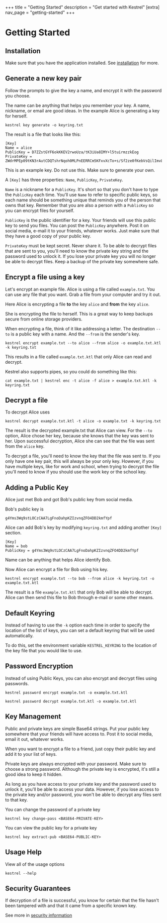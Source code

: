 +++
title = "Getting Started"
description = "Get started with Kestrel"
[extra]
nav_page = "getting-started"
+++

# Getting Started

## Installation

Make sure that you have the application installed. See [installation](@/docs/installation.md)
for more.

## Generate a new key pair

Follow the prompts to give the key a name, and encrypt it with the
password you choose.

The name can be anything that helps you remember your key. A name, nickname,
or email are good ideas. In the example Alice is generating a key for herself.

```
kestrel key generate -o keyring.txt
```

The result is a file that looks like this:

```
[Key]
Name = alice
PublicKey = D7ZZstGYF6okKKEV2rwoUza/tK3iUa8IMY+l5tuirmzzkEog
PrivateKey = ZWdrMPEp09tKN3rAutCDQTshrNqoh0MLPnEERRCm5KFxvXcTo+s/Sf2ze0fKebVsQilImvLzfIHRcJuX8kGetyAQL1VchvzHR28vFhdKeq+NY2KT
```

This is an example key. Do not use this. Make sure to generate
your own.

A `[Key]` has three properties: `Name`, `PublicKey`, `PrivateKey`.

`Name` is a nickname for a `PublicKey`. It's short so that you don't have to
type the `PublicKey` each time. You'll use `Name` to refer to specific public
keys, so each name should be something unique that reminds you of the person
that owns that key. Remember that you are also a person with a `PublicKey` so
you can encrypt files for yourself.

`PublicKey` is the public identifier for a key. Your friends will use this
public key to send you files. You can post the `PublicKey` anywhere. Post it
on social media, e-mail it to your friends, whatever works. Just make sure
that they have a good copy of your public key.

`PrivateKey` must be kept secret. Never share it. To be able to decrypt
files that are sent to you, you'll need to know the private key
string and the password used to unlock it. If you lose your private key you
will no longer be able to decrypt files. Keep a backup of the private key
somewhere safe.


## Encrypt a file using a key

Let's encrypt an example file. Alice is using a file called `example.txt`. You
can use any file that you want. Grab a file from your computer and try it out.

Here Alice is encrypting a file **to** the key `alice` and **from** the key `alice`.

She is encrypting the file to herself. This is a great way to keep backups
secure from online storage providers.

When encrypting a file, think of it like addressing a letter. The destination
`--to` is a public key with a name. And the `--from` is the sender's key.

```
kestrel encrypt example.txt --to alice --from alice -o example.txt.ktl -k keyring.txt
```

This results in a file called `example.txt.ktl` that only Alice can read
and decrypt.

Kestrel also supports pipes, so you could do something like this:
```
cat example.txt | kestrel enc -t alice -f alice > example.txt.ktl -k keyring.txt
```

## Decrypt a file

To decrypt Alice uses

```
kestrel decrypt example.txt.ktl -t alice -o example.txt -k keyring.txt
```

The result is the decrypted example.txt that Alice can view. For the `--to`
option, Alice chose her key, because she knows that the key was sent to her.
Upon successful decryption, Alice she can see that the file was sent from
the `alice` key.

To decrypt a file, you'll need to know the key that the file was sent to.
If you only have one key pair, this will always be your only key. However, if
you have multiple keys, like for work and school, when trying to decrypt the
file you'll need to know if you should use the work key or the school key.

## Adding a Public Key

Alice just met Bob and got Bob's public key from social media.

Bob's public key is
```
g4Yms3Wq9stLOCzCAA7LgFnoDahpKZIzvnqZFO4DD2kmfYpf
```

Alice can add Bob's key by modifying `keyring.txt` and adding another `[Key]`
section.
```
[Key]
Name = bob
PublicKey = g4Yms3Wq9stLOCzCAA7LgFnoDahpKZIzvnqZFO4DD2kmfYpf
```

Name can be anything that helps Alice identify Bob.


Now Alice can encrypt a file for Bob using his key.
```
kestrel encrypt example.txt --to bob --from alice -k keyring.txt -o example.txt.ktl
```

The result is a file `example.txt.ktl` that only Bob will be able to decrypt.
Alice can then send this file to Bob through e-mail or some other means.


## Default Keyring

Instead of having to use the `-k` option each time in order to specify the
location of the list of keys, you can set a default keyring that will be
used automatically.

To do this, set the environment variable `KESTREL_KEYRING` to the location
of the key file that you would like to use.


## Password Encryption

Instead of using Public Keys, you can also encrypt and decrypt files using passwords.

```
kestrel password encrypt example.txt -o example.txt.ktl
```

```
kestrel password decrypt example.txt.ktl -o example.txt.ktl
```

## Key Management

Public and private keys are simple Base64 strings. Put your public
key somewhere that your friends will have access to. Post it to social
media, email it out, whatever works.

When you want to encrypt a file to a friend, just copy their public key and
add it to your list of keys.

Private keys are always encrypted with your password. Make sure to choose
a strong password. Although the private key is encrypted, it's still a
good idea to keep it hidden.

As long as you have access to your private key and the password used to
unlock it, you'll be able to access your data. However, if you lose access to
the private key and/or password, you won't be able to decrypt any files sent
to that key.

You can change the password of a private key
```
kestrel key change-pass <BASE64-PRIVATE-KEY>
```

You can view the public key for a private key
```
kestrel key extract-pub <BASE64-PUBLIC-KEY>
```

## Usage Help

View all of the usage options
```
kestrel --help
```

## Security Guarantees

If decryption of a file is successful, you know for certain that the file
hasn't been tampered with and that it came from a specific known key.

See more in [security information](@/docs/security-information.md)
